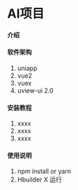 # AI项目

#### 介绍


#### 软件架构

1.	uniapp
2.	vue2
3.	vuex
4.	uview-ui 2.0


#### 安装教程

1.  xxxx
2.  xxxx
3.  xxxx

#### 使用说明

1.  npm install  or  yarn
2.  Hbuilder X 运行
